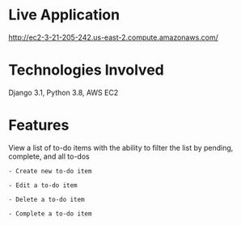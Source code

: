 # Live Application
http://ec2-3-21-205-242.us-east-2.compute.amazonaws.com/

# Technologies Involved
Django 3.1, Python 3.8, AWS EC2

# Features
 View a list of to-do items with the ability to filter the list by pending, complete, and all to-dos

    - Create new to-do item

    - Edit a to-do item

    - Delete a to-do item

    - Complete a to-do item

